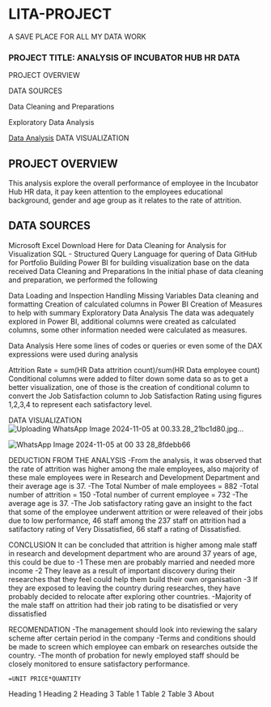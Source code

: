 # LITA-PROJECT
A SAVE PLACE FOR ALL MY DATA WORK
### PROJECT TITLE: ANALYSIS OF INCUBATOR HUB HR DATA
PROJECT OVERVIEW

DATA SOURCES

Data Cleaning and Preparations

Exploratory Data Analysis

[Data Analysis](data-analysis)
DATA VISUALIZATION

## PROJECT OVERVIEW
This analysis explore the overall performance of employee in the Incubator Hub HR data, it pay keen attention to the employees educational background, gender and age group as it relates to the rate of attrition.

## DATA SOURCES
Microsoft Excel Download Here
for Data Cleaning
for Analysis
for Visualization
SQL - Structured Query Language for quering of Data
GitHub for Portfolio Building
Power BI for building visualization base on the data received
Data Cleaning and Preparations
In the initial phase of data cleaning and preparation, we performed the following

Data Loading and Inspection
Handling Missing Variables
Data cleaning and formatting
Creation of calculated columns in Power BI
Creation of Measures to help with summary
Exploratory Data Analysis
The data was adequately explored in Power BI, additional columns were created as calculated columns, some other information needed were calculated as measures.

Data Analysis
Here some lines of codes or queries or even some of the DAX expressions were used during analysis

Attrition Rate = sum(HR Data attrition count)/sum(HR Data employee count) 
Conditional columns were added to filter down some data so as to get a better visualization, one of those is the creation of conditional column to convert the Job Satisfaction column to Job Satisfaction Rating using figures 1,2,3,4 to represent each satisfactory level.

DATA VISUALIZATION 
![Uploading WhatsApp Image 2024-11-05 at 00.33.28_21bc1d80.jpg…]()

![WhatsApp Image 2024-11-05 at 00 33 28_8fdebb66](https://github.com/user-attachments/assets/d66e2bcf-76f4-48b7-b96b-c6d60cf6989f)



DEDUCTION FROM THE ANALYSIS
-From the analysis, it was observed that the rate of attrition was higher among the male employees, also majority of these male employees were in Research and Development Department and their average age is 37. -The Total Number of male employees = 882 -Total number of attrition = 150 -Total number of current employee = 732 -The average age is 37. -The Job satisfactory rating gave an insight to the fact that some of the employee underwent attrition or were releaved of their jobs due to low performance, 46 staff among the 237 staff on attrition had a satifactory rating of Very Dissatisfied, 66 staff a rating of Dissatisfied.

CONCLUSION
It can be concluded that attrition is higher among male staff in research and development department who are around 37 years of age, this could be due to -1 These men are probably married and needed more income -2 They leave as a result of important discovery during their researches that they feel could help them build their own organisation -3 If they are exposed to leaving the country during researches, they have probably decided to relocate after exploring other countries. -Majority of the male staff on attrition had their job rating to be disatisfied or very dissatisfied

RECOMENDATION
-The management should look into reviewing the salary scheme after certain period in the company -Terms and conditions should be made to screen which employee can embark on researches outside the country. -The month of probation for newly employed staff should be closely monitored to ensure satisfactory performance. 

```
=UNIT PRICE*QUANTITY
```

Heading 1	Heading 2	Heading 3
Table 1	Table 2	Table 3
About
